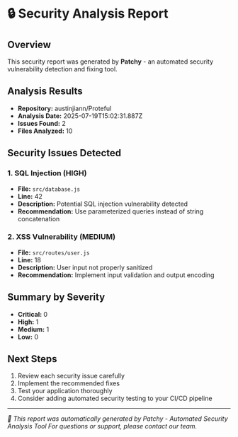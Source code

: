 # 🔒 Security Analysis Report

## Overview
This security report was generated by **Patchy** - an automated security vulnerability detection and fixing tool.

## Analysis Results
- **Repository:** austinjiann/Proteful
- **Analysis Date:** 2025-07-19T15:02:31.887Z
- **Issues Found:** 2
- **Files Analyzed:** 10

## Security Issues Detected


### 1. SQL Injection (HIGH)
- **File:** `src/database.js`
- **Line:** 42
- **Description:** Potential SQL injection vulnerability detected
- **Recommendation:** Use parameterized queries instead of string concatenation


### 2. XSS Vulnerability (MEDIUM)
- **File:** `src/routes/user.js`
- **Line:** 18
- **Description:** User input not properly sanitized
- **Recommendation:** Implement input validation and output encoding


## Summary by Severity
- **Critical:** 0
- **High:** 1
- **Medium:** 1
- **Low:** 0

## Next Steps
1. Review each security issue carefully
2. Implement the recommended fixes
3. Test your application thoroughly
4. Consider adding automated security testing to your CI/CD pipeline

---
*🤖 This report was automatically generated by Patchy - Automated Security Analysis Tool*
*For questions or support, please contact our team.*
